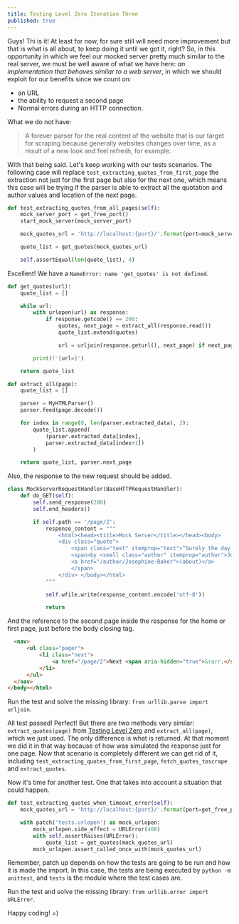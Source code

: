 ```yaml
---
title: Testing Level Zero Iteration Three
published: true
---
```

Guys! Thi is it! At least for now, for sure still will need more improvement
but that is what is all about, to keep doing it until we got it, right? So, in this
opportunity in which we feel our mocked server pretty much similar to the real server,
we must be well aware of what we have here: _an implementation that behaves similar to
a web server_, in which we should exploit for our benefits since we count on:
  * an URL
  * the ability to request a second page
  * Normal errors during an HTTP connection.

What we do not have:

> A forever parser for the real content of the website that is our target for
scraping because generally websites changes over time, as a result of a new look
and feel refresh, for example.

With that being said. Let's keep working with our tests scenarios. The following
case will replace `test_extracting_quotes_from_first_page` the extraction not just for the first page but
also for the next one, which means this case will be trying if the parser is
able to extract all the quotation and author values and location of the next page.

```python
def test_extracting_quotes_from_all_pages(self):
    mock_server_port = get_free_port()
    start_mock_server(mock_server_port)

    mock_quotes_url = 'http://localhost:{port}/'.format(port=mock_server_port)

    quote_list = get_quotes(mock_quotes_url)

    self.assertEqual(len(quote_list), 4)
```

Excellent! We have a `NameError: name 'get_quotes' is not defined`.

```python
def get_quotes(url):
    quote_list = []

    while url:
        with urlopen(url) as response:
            if response.getcode() == 200:
                quotes, next_page = extract_all(response.read())
                quote_list.extend(quotes)

                url = urljoin(response.geturl(), next_page) if next_page else None

        print(f'{url=}')

    return quote_list

def extract_all(page):
    quote_list = []

    parser = MyHTMLParser()
    parser.feed(page.decode())

    for index in range(0, len(parser.extracted_data), 2):
        quote_list.append(
            (parser.extracted_data[index],
            parser.extracted_data[index+1])
        )

    return quote_list, parser.next_page
```

Also, the response to the new request should be added.

```python
class MockServerRequestHandler(BaseHTTPRequestHandler):
    def do_GET(self):
        self.send_response(200)
        self.end_headers()

        if self.path == '/page/2':
            response_content = """
                <html><head><title>Mock Server</title></head><body>
                <div class="quote">
                    <span class="text" itemprop="text">“Surely the day will come when color means nothing more than the skin tone, when religion is seen uniquely as a way to speak one's soul, when birth places have the weight of a throw of the dice and all men are born free, when understanding breeds love and brotherhood.”</span>
                    <span>by <small class="author" itemprop="author">Josephine Baker</small>
                    <a href="/author/Josephine-Baker">(about)</a>
                    </span>
                </div> </body></html>
            """

            self.wfile.write(response_content.encode('utf-8'))

            return
```
And the reference to the second page inside the response for the home or first page, just before the body closing tag.
```html
  <nav>
      <ul class="pager">
          <li class="next">
              <a href="/page/2">Next <span aria-hidden="true">&rarr;</span></a>
          </li>
      </ul>
  </nav>
</body></html>
```

Run the test and solve the missing library: `from urllib.parse import urljoin`.

All test passed! Perfect! But there are two methods very similar:
`extract_quotes(page)` from [Testing Level Zero](https://ambarmendez.github.io/Testing-Zero)
and `extract_all(page)`, which we just used. The only difference is what is returned. At
that moment we did it in that way because of how was simulated the response
just for one page. Now that scenario is completely different we can get rid of it,
including `test_extracting_quotes_from_first_page`, `fetch_quotes_toscrape` and `extract_quotes`.

Now it's time for another test. One that takes into account a situation that
could happen.

```python
def test_extracting_quotes_when_timeout_error(self):
    mock_quotes_url = 'http://localhost:{port}/'.format(port=get_free_port())

    with patch('tests.urlopen') as mock_urlopen:
        mock_urlopen.side_effect = URLError(408)
        with self.assertRaises(URLError):
            quote_list = get_quotes(mock_quotes_url)
        mock_urlopen.assert_called_once_with(mock_quotes_url)
```
Remember, patch up depends on how the tests are going to be run and how it is made
the import. In this case, the tests are being executed by `python -m unittest`,
and `tests` is the module where the test cases are.

Run the test and solve the missing library: `from urllib.error import URLError`.

Happy coding! =)
